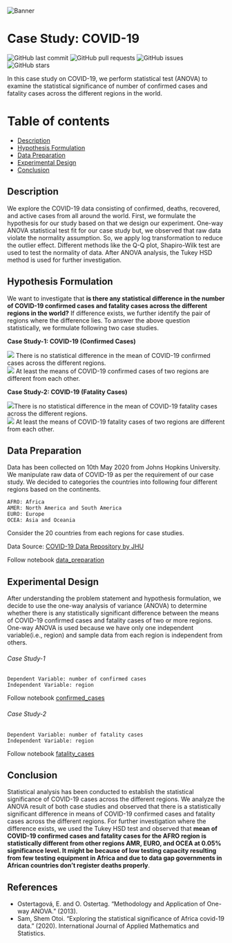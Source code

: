 <!-- Add banner here -->
![Banner](https://drive.google.com/uc?export=view&id=1nrw7cb3VXTJbHQgoBs6rI5KhOSuoRiUP)

# Case Study: COVID-19

<!-- Add buttons here -->


![GitHub last commit](https://img.shields.io/github/last-commit/bilalsp/case_study_covid19)
![GitHub pull requests](https://img.shields.io/github/issues-pr/bilalsp/case_study_covid19)
![GitHub issues](https://img.shields.io/github/issues-raw/bilalsp/case_study_covid19)
![GitHub stars](https://img.shields.io/github/stars/bilalsp/case_study_covid19)


<!-- Describe your project in brief -->
In this case study on COVID-19, we perform statistical test (ANOVA) to examine the statistical significance of number of confirmed cases and fatality cases across the different regions in the world. 

# Table of contents
- [Description](#Description)
- [Hypothesis Formulation](#hypothesis-formulation)
- [Data Preparation](#data-preparation)
- [Experimental Design](#experimental-design)
- [Conclusion](#Conclusion)

## Description
We explore the COVID-19 data consisting of confirmed, deaths, recovered, and active cases from all around the world. First, we formulate the hypothesis for our study based on that we design our experiment. One-way ANOVA statistical test fit for our case study but, we observed that raw data violate the normality assumption. So, we apply log transformation to reduce the outlier effect. Different methods like the Q-Q plot, Shapiro-Wilk test are used to test the normality of data. After ANOVA analysis, the Tukey HSD method is used for further investigation.

## Hypothesis Formulation
We want to investigate that **is there any 
statistical difference in the number of COVID-19 confirmed cases and fatality cases across the different regions in the world?** If difference exists, we further identify the pair of regions where the difference lies. 
To answer the above question statistically, we formulate following two case studies. 

**Case Study-1: COVID-19 (Confirmed Cases)**

<img src="https://render.githubusercontent.com/render/math?math=H_0:"> There is no statistical difference in the mean of COVID-19 confirmed cases across the different regions. <br>
<img src="https://render.githubusercontent.com/render/math?math=H_1:"> At least the means of COVID-19 confirmed cases of two regions are different from each other.

**Case Study-2: COVID-19 (Fatality Cases)**

<img src="https://render.githubusercontent.com/render/math?math=H_0:">There is no statistical difference in the mean of COVID-19 fatality cases across the different regions. <br>
<img src="https://render.githubusercontent.com/render/math?math=H_1:"> At least the means of COVID-19 fatality cases of two regions are different from each other.

## Data Preparation
Data has been collected on 10th May 2020 from Johns Hopkins University. We manipulate raw data of COVID-19 as per the requirement of our case study. We decided to categories the countries into following four different regions based on the continents. 
```
AFRO: Africa
AMER: North America and South America
EURO: Europe
OCEA: Asia and Oceania
```
Consider the 20 countries from each regions for case studies.

Data Source:  [COVID-19 Data Repository by JHU](https://github.com/CSSEGISandData/COVID-19)

Follow notebook [data_preparation](data_preparation.ipynb)

## Experimental Design
After understanding the problem statement and hypothesis formulation, we decide to use the one-way analysis of variance (ANOVA) to determine whether there is any statistically significant difference between the means of COVID-19 confirmed cases and fatality cases of two or more regions. One-way ANOVA is used because we have only one independent variable(i.e., region) and sample data from each region is independent from others.

###### Case Study-1
```
Dependent Variable: number of confirmed cases 
Independent Variable: region
```
Follow notebook [confirmed_cases](confirmed_cases.ipynb) 
###### Case Study-2
```
Dependent Variable: number of fatality cases 
Independent Variable: region
```
Follow notebook [fatality_cases](fatality_cases.ipynb) 

## Conclusion
Statistical analysis has been conducted to establish the statistical significance of COVID-19 cases across the different regions. We analyze the ANOVA result of both case studies and observed that there is a statistically significant difference in means of COVID-19 confirmed cases and fatality cases across the different regions. For further investigation where the difference exists, we used the Tukey HSD test and observed that **mean of COVID-19 confirmed cases and fatality cases for the AFRO region is statistically different from other regions AMR, EURO, and OCEA at 0.05% significance level. It might be because of low testing capacity resulting from few testing equipment in Africa and due to data gap governments in African countries don’t register deaths properly**. 

## References

- Ostertagová, E. and O. Ostertag. “Methodology and Application of One-way ANOVA.” (2013).
- Sam, Shem Otoi. “Exploring the statistical significance of Africa covid-19 data.” (2020). International Journal of Applied Mathematics and Statistics.

